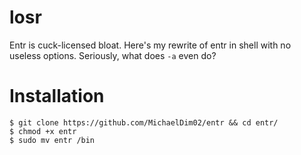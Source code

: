 # losr
Entr is cuck-licensed bloat. Here's my rewrite of entr in shell with no useless options. Seriously, what does `-a` even do?

# Installation
```
$ git clone https://github.com/MichaelDim02/entr && cd entr/
$ chmod +x entr
$ sudo mv entr /bin
```
